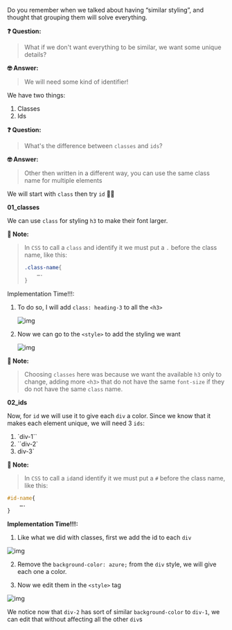 Do you remember when we talked about having “similar styling”, and thought that grouping them will solve everything.

**❓ Question:**

> What if we don't want everything to be similar, we want some unique details?

**🤓 Answer:**

> We will need some kind of identifier!

We have two things:

1. Classes
2. Ids

**❓ Question:**

> What's the difference between `classes` and `ids`?

**🤓 Answer:**

> Other then written in a different way, you can use the same class name for multiple elements

We will start with `class` then try `id` 💪🏻

**01_classes**

We can use `class` for styling `h3` to make their font larger.

**📝 Note:**

> In `CSS` to call a `class` and identify it we must put a `.` before the class name, like this:
>
> ```css
> .class-name{
>     ….
> }
> ```

Implementation Time!!!:

1. To do so, I will add `class: heading-3` to all the `<h3>`

   ![img](https://lh4.googleusercontent.com/L170z7T3W7v_AhyQB6u-9kELseootNuVP8TuiPqBCZC7LNG6m3NC8yyUtK8SsoUUKU_ONjVuaGrTrgwKoVH7LT6a_lKdRIVsuONnvOD5cFshygDEFKm8WwhB3Oiir_ec8XoaOgmT=s0)

2. Now we can go to the `<style>` to add the styling we want

   ![img](https://lh5.googleusercontent.com/Xj6JvbencAbEnh581JysDXoe_tDpjiRoM_nTo_VKDk_Y2mDtmVV5BR0Ifsy617k92V7JJe8w2EyYHkzjvW_fIHZoKQEwJKMy3E0CYyJ_7wt4CrXdNwgOLHu5U1gwNMxMg_HA7t_J=s0)

**📝 Note:**

> Choosing `classes` here was because we want the available `h3` only to change, adding more `<h3>` that do not have the same `font-size` if they do not have the same `class` name.

**02_ids**

Now, for `id` we will use it to give each `div` a color. Since we know that it makes each element unique, we will need 3 `ids`:

1. `div-1``
2. ``div-2`
3. div-3`

**📝 Note:**

> In `CSS` to call a `id`and identify it we must put a `#` before the class name, like this:

```css
#id-name{
    ….
}
```

**Implementation Time!!!:**

1. Like what we did with classes, first we add the id to each `div`

![img](https://lh6.googleusercontent.com/P6vQUPPh3gO_3niIam-fruz08wwC8PgSPYQAzRqKQCZzjOgmlPQszIN1QupT1de3Wpipo_396ks5bXXelIPeSLwHZCFqd9qKguUgqez6pnk7PvdMP1vuG-9q8louGxAb5MqokmBX=s0)

2. Remove the `background-color: azure;` from the `div` style, we will give each one a color.

3. Now we edit them in the `<style>` tag

![img](https://lh6.googleusercontent.com/kLjdM4ObXsRPA9N3_BYL8AKKxRslCkVlIz9x844vdpUUyTnyj_6xCBGnPdhqY8lO2ZMJfyEpwu-4UcgoLS4hGHn_AM9YD7_cJTF2NwjDVNKAE5kDq8STZb9M4yA8quubYId6ukfo=s0)

We notice now that `div-2` has sort of similar `background-color` to `div-1`, we can edit that without affecting all the other `div`s
